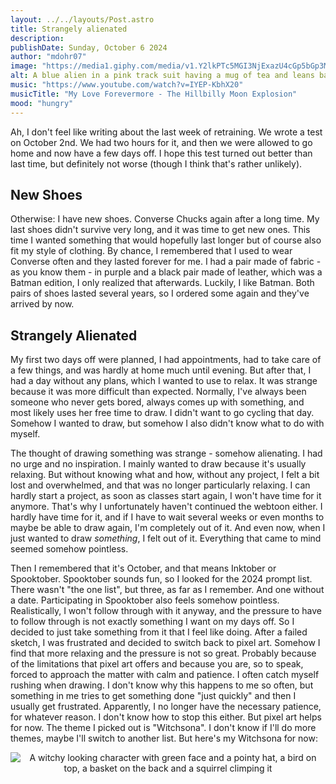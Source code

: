 ```yaml
---
layout: ../../layouts/Post.astro
title: Strangely alienated
description: 
publishDate: Sunday, October 6 2024
author: "mdohr07"
image: "https://media1.giphy.com/media/v1.Y2lkPTc5MGI3NjExazU4cGp5bGp3M3N2bHAwbzZ5aDZndTAweG8zMmt1MjZ6MXAzY2xkZyZlcD12MV9pbnRlcm5hbF9naWZfYnlfaWQmY3Q9Zw/BqEn7Le7JzNvPMev4c/giphy.webp"
alt: A blue alien in a pink track suit having a mug of tea and leans back in relaxation
music: "https://www.youtube.com/watch?v=IYEP-KbhX20"
musicTitle: "My Love Forevermore - The Hillbilly Moon Explosion"
mood: "hungry"
---
```

Ah, I don't feel like writing about the last week of retraining. We wrote a test on October 2nd. We had two hours for it, and then we were allowed to go home and now have a few days off. I hope this test turned out better than last time, but definitely not worse (though I think that's rather unlikely).

## New Shoes
Otherwise: I have new shoes. Converse Chucks again after a long time. My last shoes didn't survive very long, and it was time to get new ones. This time I wanted something that would hopefully last longer but of course also fit my style of clothing.
By chance, I remembered that I used to wear Converse often and they lasted forever for me. I had a pair made of fabric - as you know them - in purple and a black pair made of leather, which was a Batman edition, I only realized that afterwards. Luckily, I like Batman. Both pairs of shoes lasted several years, so I ordered some again and they've arrived by now.

## Strangely Alienated
My first two days off were planned, I had appointments, had to take care of a few things, and was hardly at home much until evening. But after that, I had a day without any plans, which I wanted to use to relax. It was strange because it was more difficult than expected. Normally, I've always been someone who never gets bored, always comes up with something, and most likely uses her free time to draw. I didn't want to go cycling that day. Somehow I wanted to draw, but somehow I also didn't know what to do with myself.

The thought of drawing something was strange - somehow alienating. I had no urge and no inspiration. I mainly wanted to draw because it's usually relaxing. But without knowing what and how, without any project, I felt a bit lost and overwhelmed, and that was no longer particularly relaxing. I can hardly start a project, as soon as classes start again, I won't have time for it anymore. That's why I unfortunately haven't continued the webtoon either. I hardly have time for it, and if I have to wait several weeks or even months to maybe be able to draw again, I'm completely out of it. And even now, when I just wanted to draw *something*, I felt out of it. Everything that came to mind seemed somehow pointless.

Then I remembered that it's October, and that means Inktober or Spooktober. Spooktober sounds fun, so I looked for the 2024 prompt list. There wasn't "the one list", but three, as far as I remember. And one without a date. Participating in Spooktober also feels somehow pointless. Realistically, I won't follow through with it anyway, and the pressure to have to follow through is not exactly something I want on my days off. So I decided to just take something from it that I feel like doing. After a failed sketch, I was frustrated and decided to switch back to pixel art. Somehow I find that more relaxing and the pressure is not so great. Probably because of the limitations that pixel art offers and because you are, so to speak, forced to approach the matter with calm and patience. I often catch myself rushing when drawing. I don't know why this happens to me so often, but something in me tries to get something done "just quickly" and then I usually get frustrated. Apparently, I no longer have the necessary patience, for whatever reason. I don't know how to stop this either. But pixel art helps for now. The theme I picked out is "Witchsona". I don't know if I'll do more themes, maybe I'll switch to another list. But here's my Witchsona for now:
<p align="center">
<img src="/pixelArt/witchsona_400px.png" alt="A witchy looking character with green face and a pointy hat, a bird on top, a basket on the back and a squirrel climping it"></p>